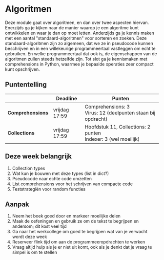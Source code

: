 # Algoritmen

Deze module gaat over algoritmen, en dan over twee aspecten hiervan. Enerzijds ga je kijken naar de manier waarop je een algoritme kunt ontwikkelen en waar je dan op moet letten. Anderzijds ga je kennis maken met een aantal "standaard-algoritmen" voor sorteren en zoeken. Deze standaard-algoritmen zijn zo algemeen, dat we ze in pseudocode kunnen beschrijven en in een willekeurige programmeertaal vastleggen om echt te gebruiken. En welke programmeertaal dat ook is, de eigenschappen van de algoritmen zullen steeds hetzelfde zijn. Tot slot ga je kennismaken met comprehensions in Python, waarmee je bepaalde operaties zeer compact kunt opschrijven.

## Puntentelling

|                | Deadline             | Punten                                                                                                      |
|----------------|----------------------|-------------------------------------------------------------------------------------------------------------|
| **Comprehensions** | vrijdag 17:59        | Comprehensions: 3<br>Virus: 12 (deelpunten staan bij opdracht)        |
| **Collections** | vrijdag 17:59        | Hoofdstuk 11, Collections: 2 punten<br>Indexer: 3 (wel moeilijk)             |

## Deze week belangrijk

1. Collection types
2. Wat kun je bouwen met deze types (list in dict?)
3. Pseudocode naar echte code omzetten
4. List comprehensions voor het schrijven van compacte code
5. Teststrategiën voor random functies

## Aanpak

1. Neem het boek goed door en markeer moeilijke delen
2. Maak de oefeningen en gebruik ze om de tekst te begrijpen en andersom; dit kost veel tijd
3. Ga naar het werkcollege om goed te begrijpen wat van je verwacht wordt deze week
4. Reserveer flink tijd om aan de programmeeropdrachten te werken
5. Vraag altijd hulp als je er niet uit komt, ook als je denkt dat je vraag te simpel is om te stellen
